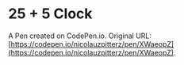 # 25 + 5 Clock

A Pen created on CodePen.io. Original URL: [https://codepen.io/nicolauzpitterz/pen/XWaeopZ](https://codepen.io/nicolauzpitterz/pen/XWaeopZ).


